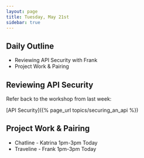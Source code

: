 ```yaml
---
layout: page
title: Tuesday, May 21st
sidebar: true
---
```


## Daily Outline

* Reviewing API Security with Frank
* Project Work & Pairing

## Reviewing API Security

Refer back to the workshop from last week:

[API Security]({% page_url topics/securing_an_api %})

## Project Work & Pairing

* Chatline - Katrina 1pm-3pm Today
* Traveline - Frank 1pm-3pm Today
